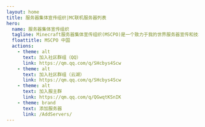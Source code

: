 ```yaml
---
layout: home
title: 服务器集体宣传组织|MC联机服务器列表
hero:
  name: 服务器集体宣传组织
  tagline: Minecraft服务器集体宣传组织(MSCPO)是一个致力于我的世界服务器宣传和技术交流的新兴组织
  floattitle: MSCPO 中国
  actions:
    - theme: alt
      text: 加入社区群组（QQ）
      link: https://qm.qq.com/q/SHcbys4Scw
    - theme: alt
      text: 加入社区群组（云湖）
      link: https://qm.qq.com/q/SHcbys4Scw
    - theme: alt
      text: 加入服主群
      link: https://qm.qq.com/q/QGwqtKSnIK
    - theme: brand
      text: 添加服务器
      link: /AddServers/
---
```

<script setup>
import Server_DATA from './ServerList.yaml'
</script>

<ServerList :servers="Server_DATA"/>
